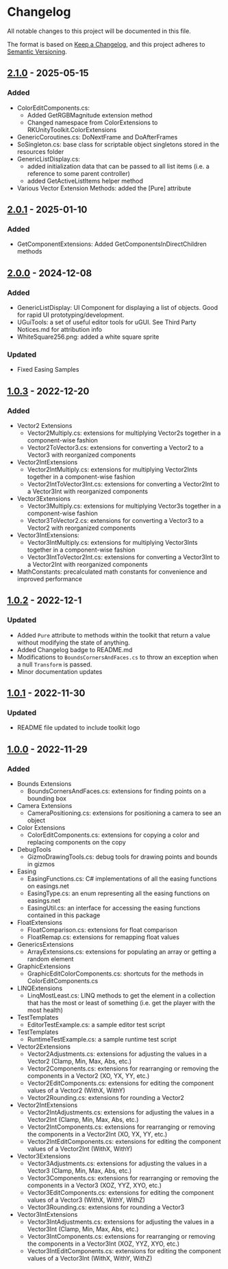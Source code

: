 # Changelog

All notable changes to this project will be documented in this file.

The format is based on [Keep a Changelog](https://keepachangelog.com/en/1.0.0/),
and this project adheres to [Semantic Versioning](https://semver.org/spec/v2.0.0.html).

## [2.1.0] - 2025-05-15
### Added
- ColorEditComponents.cs:
  - Added GetRGBMagnitude extension method
  - Changed namespace from ColorExtensions to RKUnityToolkit.ColorExtensions
- GenericCoroutines.cs: DoNextFrame and DoAfterFrames
- SoSingleton.cs: base class for scriptable object singletons stored in the resources folder
- GenericListDisplay.cs:
  - added initialization data that can be passed to all list items (i.e. a reference to some parent controller)
  - added GetActiveListItems helper method
- Various Vector Extension Methods: added the \[Pure\] attribute

## [2.0.1] - 2025-01-10
### Added
- GetComponentExtensions: Added GetComponentsInDirectChildren methods

## [2.0.0] - 2024-12-08
### Added
- GenericListDisplay: UI Component for displaying a list of objects. Good for rapid UI prototyping/development.
- UGuiTools: a set of useful editor tools for uGUI. See Third Party Notices.md for attribution info
- WhiteSquare256.png: added a white square sprite
### Updated
- Fixed Easing Samples

## [1.0.3] - 2022-12-20
### Added
- Vector2 Extensions
  - Vector2Multiply.cs: extensions for multiplying Vector2s together in a component-wise fashion
  - Vector2ToVector3.cs: extensions for converting a Vector2 to a Vector3 with reorganized components
- Vector2IntExtensions
  - Vector2IntMultiply.cs: extensions for multiplying Vector2Ints together in a component-wise fashion
  - Vector2IntToVector3Int.cs: extensions for converting a Vector2Int to a Vector3Int with reorganized components
- Vector3Extensions
  - Vector3Multiply.cs: extensions for multiplying Vector3s together in a component-wise fashion
  - Vector3ToVector2.cs: extensions for converting a Vector3 to a Vector2 with reorganized components
- Vector3IntExtensions:
  - Vector3IntMultiply.cs: extensions for multiplying Vector3Ints together in a component-wise fashion
  - Vector3IntToVector2Int.cs: extensions for converting a Vector3Int to a Vector2Int with reorganized components
- MathConstants: precalculated math constants for convenience and improved performance

## [1.0.2] - 2022-12-1
### Updated
- Added `Pure` attribute to methods within the toolkit that return a value without modifying the state of anything.
- Added Changelog badge to README.md
- Modifications to `BoundsCornersAndFaces.cs` to throw an exception when a null `Transform` is passed.
- Minor documentation updates

## [1.0.1] - 2022-11-30
### Updated
- README file updated to include toolkit logo

## [1.0.0] - 2022-11-29

### Added
- Bounds Extensions
  - BoundsCornersAndFaces.cs: extensions for finding points on a bounding box
- Camera Extensions
  - CameraPositioning.cs: extensions for positioning a camera to see an object
- Color Extensions
  - ColorEditComponents.cs: extensions for copying a color and replacing components on the copy
- DebugTools
  - GizmoDrawingTools.cs: debug tools for drawing points and bounds in gizmos
- Easing
  - EasingFunctions.cs: C# implementations of all the easing functions on easings.net
  - EasingType.cs: an enum representing all the easing functions on easings.net
  - EasingUtil.cs: an interface for accessing the easing functions contained in this package 
- FloatExtensions
  - FloatComparison.cs: extensions for float comparison
  - FloatRemap.cs: extensions for remapping float values
- GenericsExtensions
  - ArrayExtensions.cs: extensions for populating an array or getting a random element
- GraphicExtensions
  - GraphicEditColorComponents.cs: shortcuts for the methods in ColorEditComponents.cs
- LINQExtensions
  - LinqMostLeast.cs: LINQ methods to get the element in a collection that has the most or least of something (i.e. get the player with the most health)
- TestTemplates
  - EditorTestExample.cs: a sample editor test script
- TestTemplates
  - RuntimeTestExample.cs: a sample runtime test script
- Vector2Extensions
  - Vector2Adjustments.cs: extensions for adjusting the values in a Vector2 (Clamp, Min, Max, Abs, etc.)
  - Vector2Components.cs: extensions for rearranging or removing the components in a Vector2 (XO, YX, YY, etc.)
  - Vector2EditComponents.cs: extensions for editing the component values of a Vector2 (WithX, WithY)
  - Vector2Rounding.cs: extensions for rounding a Vector2
- Vector2IntExtensions
  - Vector2IntAdjustments.cs: extensions for adjusting the values in a Vector2Int (Clamp, Min, Max, Abs, etc.)
  - Vector2IntComponents.cs: extensions for rearranging or removing the components in a Vector2Int (XO, YX, YY, etc.)
  - Vector2IntEditComponents.cs: extensions for editing the component values of a Vector2Int (WithX, WithY)
- Vector3Extensions
  - Vector3Adjustments.cs: extensions for adjusting the values in a Vector3 (Clamp, Min, Max, Abs, etc.)
  - Vector3Components.cs: extensions for rearranging or removing the components in a Vector3 (XOZ, YYZ, XYO, etc.)
  - Vector3EditComponents.cs: extensions for editing the component values of a Vector3 (WithX, WithY, WithZ)
  - Vector3Rounding.cs: extensions for rounding a Vector3
- Vector3IntExtensions
  - Vector3IntAdjustments.cs: extensions for adjusting the values in a Vector3Int (Clamp, Min, Max, Abs, etc.)
  - Vector3IntComponents.cs: extensions for rearranging or removing the components in a Vector3Int (XOZ, YYZ, XYO, etc.)
  - Vector3IntEditComponents.cs: extensions for editing the component values of a Vector3Int (WithX, WithY, WithZ)


[unreleased]: https://github.com/RHKasper/com.rhkasper.rk-unity-toolkit/compare/main...develop
[2.1.0]: https://github.com/RHKasper/com.rhkasper.rk-unity-toolkit/releases/tag/2.1.0
[2.0.1]: https://github.com/RHKasper/com.rhkasper.rk-unity-toolkit/releases/tag/2.0.1
[2.0.0]: https://github.com/RHKasper/com.rhkasper.rk-unity-toolkit/releases/tag/2.0.0
[1.0.3]: https://github.com/RHKasper/com.rhkasper.rk-unity-toolkit/releases/tag/1.0.3
[1.0.2]: https://github.com/RHKasper/com.rhkasper.rk-unity-toolkit/releases/tag/1.0.2
[1.0.1]: https://github.com/RHKasper/com.rhkasper.rk-unity-toolkit/releases/tag/1.0.1
[1.0.0]: https://github.com/RHKasper/com.rhkasper.rk-unity-toolkit/releases/tag/1.0.0
